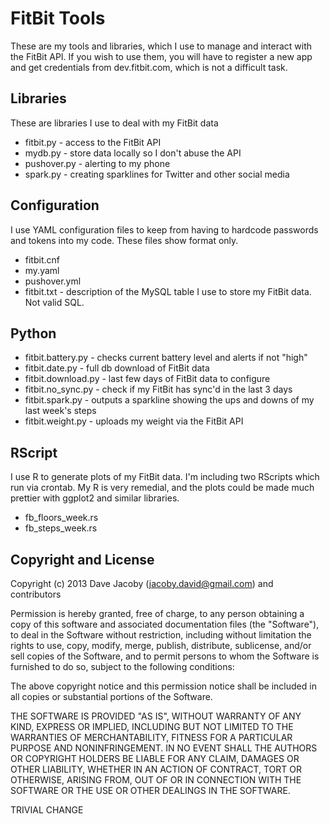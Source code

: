 FitBit Tools
============

These are my tools and libraries, which I use to manage and interact with
the FitBit API. If you wish to use them, you will have to register a new
app and get credentials from dev.fitbit.com, which is not a difficult task.


Libraries
---------

These are libraries I use to deal with my FitBit data

-   fitbit.py - access to the FitBit API
-   mydb.py - store data locally so I don't abuse the API
-   pushover.py - alerting to my phone
-   spark.py - creating sparklines for Twitter and other social media

Configuration
-------------

I use YAML configuration files to keep from having to hardcode passwords
and tokens into my code. These files show format only.

-   fitbit.cnf
-   my.yaml
-   pushover.yml
-   fitbit.txt - description of the MySQL table I use to store my FitBit data. Not valid SQL.

Python
------

-   fitbit.battery.py - checks current battery level and alerts if not "high"
-   fitbit.date.py - full db download of FitBit data
-   fitbit.download.py - last few days of FitBit data to configure
-   fitbit.no_sync.py - check if my FitBit has sync'd in the last 3 days
-   fitbit.spark.py - outputs a sparkline showing the ups and downs of my last week's steps
-   fitbit.weight.py - uploads my weight via the FitBit API

RScript
-------

I use R to generate plots of my FitBit data. I'm including two RScripts
which run via crontab. My R is very remedial, and the plots could be made
much prettier with ggplot2 and similar libraries.

-   fb_floors_week.rs
-   fb_steps_week.rs

Copyright and License
---------------------

Copyright (c) 2013 Dave Jacoby (jacoby.david@gmail.com) and contributors

 Permission is hereby granted, free of charge, to any person obtaining a copy
 of this software and associated documentation files (the "Software"), to deal
 in the Software without restriction, including without limitation the rights
 to use, copy, modify, merge, publish, distribute, sublicense, and/or sell
 copies of the Software, and to permit persons to whom the Software is
 furnished to do so, subject to the following conditions:

 The above copyright notice and this permission notice shall be included in
 all copies or substantial portions of the Software.

 THE SOFTWARE IS PROVIDED "AS IS", WITHOUT WARRANTY OF ANY KIND, EXPRESS OR
 IMPLIED, INCLUDING BUT NOT LIMITED TO THE WARRANTIES OF MERCHANTABILITY,
 FITNESS FOR A PARTICULAR PURPOSE AND NONINFRINGEMENT. IN NO EVENT SHALL THE
 AUTHORS OR COPYRIGHT HOLDERS BE LIABLE FOR ANY CLAIM, DAMAGES OR OTHER
 LIABILITY, WHETHER IN AN ACTION OF CONTRACT, TORT OR OTHERWISE, ARISING FROM,
 OUT OF OR IN CONNECTION WITH THE SOFTWARE OR THE USE OR OTHER DEALINGS IN
 THE SOFTWARE.


TRIVIAL CHANGE
